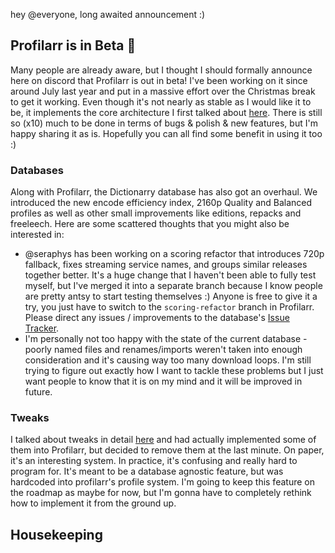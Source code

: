 hey @everyone, long awaited announcement :)

## Profilarr is in Beta 🚀

Many people are already aware, but I thought I should formally announce here on discord that Profilarr is out in beta! I've been working on it since around July last year and put in a massive effort over the Christmas break to get it working. Even though it's not nearly as stable as I would like it to be, it implements the core architecture I first talked about [here](https://dictionarry.dev/devlog/architecture_overhaul). There is still so (x10) much to be done in terms of bugs & polish & new features, but I'm happy sharing it as is. Hopefully you can all find some benefit in using it too :)

### Databases

Along with Profilarr, the Dictionarry database has also got an overhaul. We introduced the new encode efficiency index, 2160p Quality and Balanced profiles as well as other small improvements like editions, repacks and freeleech. Here are some scattered thoughts that you might also be interested in: 
- @seraphys has been working on a scoring refactor that introduces 720p fallback, fixes streaming service names, and groups similar releases together better. It's a huge change that I haven't been able to fully test myself, but I've merged it into a separate branch because I know people are pretty antsy to start testing themselves :) Anyone is free to give it a try, you just have to switch to the `scoring-refactor` branch in Profilarr. Please direct any issues / improvements to the database's [Issue Tracker](https://github.com/Dictionarry-Hub/database).
- I'm personally not too happy with the state of the current database - poorly named files and renames/imports weren't taken into enough consideration and it's causing way too many download loops. I'm still trying to figure out exactly how I want to tackle these problems but I just want people to know that it is on my mind and it will be improved in future. 

### Tweaks

I talked about tweaks in detail [here](https://dictionarry.dev/devlog/profile_tweaks) and had actually implemented some of them into Profilarr, but decided to remove them at the last minute. On paper, it's an interesting system. In practice, it's confusing and really hard to program for. It's meant to be a database agnostic feature, but was hardcoded into profilarr's profile system. I'm going to keep this feature on the roadmap as maybe for now, but I'm gonna have to completely rethink how to implement it from the ground up. 
## Housekeeping

